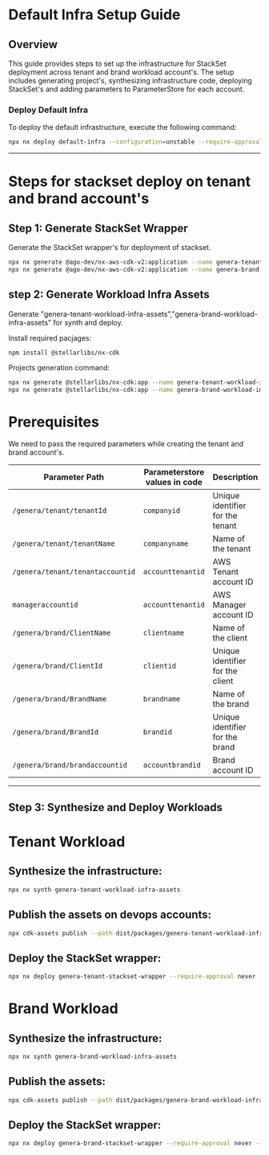 # Default Infra Setup Guide

## Overview
This guide provides steps to set up the infrastructure for StackSet deployment across tenant and brand workload account's. The setup includes generating project's, synthesizing infrastructure code, deploying StackSet's and adding parameters to ParameterStore for each account.


### Deploy Default Infra
To deploy the default infrastructure, execute the following command:
```bash
npx nx deploy default-infra --configuration=unstable --require-approval never --profile devopsaccount
```

---------

# Steps for stackset deploy on tenant and brand account's

## Step 1: Generate StackSet Wrapper
Generate the StackSet wrapper's for deployment of stackset.

```bash
npx nx generate @ago-dev/nx-aws-cdk-v2:application --name genera-tenant-stackset-wrapper
npx nx generate @ago-dev/nx-aws-cdk-v2:application --name genera-brand-stackset-wrapper
```

## step 2: Generate Workload Infra Assets
Generate "genera-tenant-workload-infra-assets","genera-brand-workload-infra-assets" for synth and deploy.

Install required pacjages:

```bahs
npm install @stellarlibs/nx-cdk
```

Projects generation command:
```bash
npx nx generate @stellarlibs/nx-cdk:app --name genera-tenant-workload-infra-assets
npx nx generate @stellarlibs/nx-cdk:app --name genera-brand-workload-infra-assets
```

# Prerequisites

We need to pass the required parameters while creating the tenant and brand account's.

| **Parameter Path**                  |**Parameterstore values in code** |  **Description**                                 |
|-------------------------------------|----------------------------------|--------------------------------------------------|
| `/genera/tenant/tenantId`           | `companyid`                      | Unique identifier for the tenant                 |
| `/genera/tenant/tenantName`         | `companyname`                    | Name of the tenant                               |
| `/genera/tenant/tenantaccountid`    | `accounttenantid`                | AWS Tenant account ID                            |
| `manageraccountid`                  | `accounttenantid`                | AWS Manager account ID                           |
| `/genera/brand/ClientName`          | `clientname`                     | Name of the client                               |
| `/genera/brand/ClientId`            | `clientid`                       | Unique identifier for the client                 |
| `/genera/brand/BrandName`           | `brandname`                      | Name of the brand                                |
| `/genera/brand/BrandId`             | `brandid`                        | Unique identifier for the brand                  |
| `/genera/brand/brandaccountid`      | `accountbrandid`                 | Brand account ID                                 |


----
## Step 3: Synthesize and Deploy Workloads

# Tenant Workload
## Synthesize the infrastructure:
```bash
npx nx synth genera-tenant-workload-infra-assets
```

## Publish the assets on devops accounts:
```bash
npx cdk-assets publish --path dist/packages/genera-tenant-workload-infra-assets/tenant-workload.assets.json --profile devopsaccount
```

## Deploy the StackSet wrapper:
```bash
npx nx deploy genera-tenant-stackset-wrapper --require-approval never --profile devopsaccount
```

# Brand Workload
## Synthesize the infrastructure:
```bash
npx nx synth genera-brand-workload-infra-assets
```

## Publish the assets:
```bash
npx cdk-assets publish --path dist/packages/genera-brand-workload-infra-assets/brand-workload.assets.json --profile devopsaccount
```

## Deploy the StackSet wrapper:
```bash
npx nx deploy genera-brand-stackset-wrapper --require-approval never --profile devopsaccount
```

